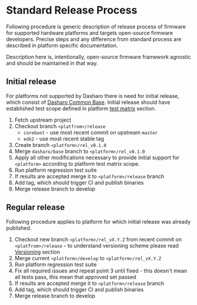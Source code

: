# Standard Release Process

Following procedure is generic description of release process of firmware for
supported hardware platforms and targets open-source firmware developers.
Precise steps and any difference from standard process are described in
platform specific documentation.

Description here is, intentionally, open-source firmware framework agnostic
and should be maintained in that way.

## Initial release

For platforms not supported by Dasharo there is need for initial release, which
consist of [Dasharo Common
Base](../../osf-trivia-list/dasharo/#what-is-dasharo-common-base). Initial
release should have established test scope defined in platform [test
matrix](../../unified-test-documentation/overview/#test-matrix) section.

1. Fetch upstream project
1. Checkout branch `<platfrom>/release`
    - `coreboot` - use most recent commit on upstream `master`
    - `edk2` - use most recent stable tag
1. Create branch `<platform>/rel_v0.1.0`
1. Merge `dasharo/base` branch to `<platform>/rel_v0.1.0`
1. Apply all other modifications necessary to  provide initial support for
   `<platform>` according to platform test matrix scope.
1. Run platform regression test suite
1. If results are accepted merge it to `<platform>/release` branch
1. Add tag, which should trigger CI and publish binaries
1. Merge release branch to develop

## Regular release

Following procedure applies to platform for which initial release was already
published.

1. Checkout new branch `<platform>/rel_vX.Y.Z` from recent commit on
   `<platfrom>/release` - to understand versioning scheme please read
   [Versioning](versioning.md) section
2. Merge current `<platform>/develop` to `<platform>/rel_vX.Y.Z`
3. Run platform regression test suite
4. Fix all required issues and repeat point 3 until fixed - this doesn't mean
   all tests pass, this mean that approved set passed
5. If results are accepted merge it to `<platform>/release` branch
6. Add tag, which should trigger CI and publish binaries
7. Merge release branch to develop
